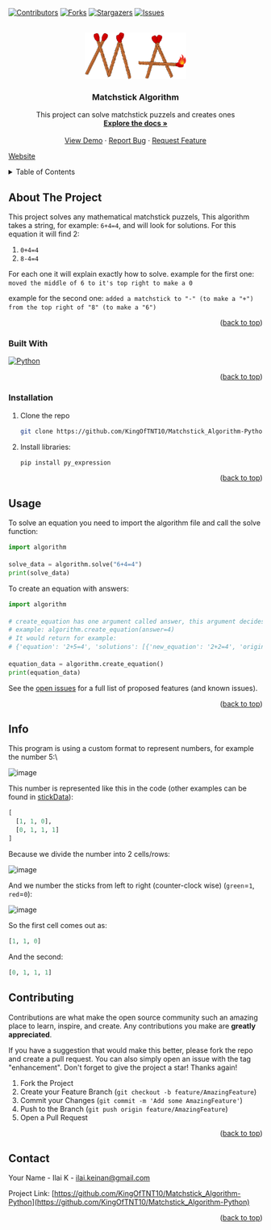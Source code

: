 <!-- Improved compatibility of back to top link: See: https://github.com/othneildrew/Best-README-Template/pull/73 -->
<a name="readme-top"></a>
<!--
*** Thanks for checking out the Best-README-Template. If you have a suggestion
*** that would make this better, please fork the repo and create a pull request
*** or simply open an issue with the tag "enhancement".
*** Don't forget to give the project a star!
*** Thanks again! Now go create something AMAZING! :D
-->



<!-- PROJECT SHIELDS -->
<!--
*** I'm using markdown "reference style" links for readability.
*** Reference links are enclosed in brackets [ ] instead of parentheses ( ).
*** See the bottom of this document for the declaration of the reference variables
*** for contributors-url, forks-url, etc. This is an optional, concise syntax you may use.
*** https://www.markdownguide.org/basic-syntax/#reference-style-links
-->
[![Contributors][contributors-shield]][contributors-url]
[![Forks][forks-shield]][forks-url]
[![Stargazers][stars-shield]][stars-url]
[![Issues][issues-shield]][issues-url]



<!-- PROJECT LOGO -->
<br />
<div align="center">
  <a href="https://github.com/KingOfTNT10/Matchstick_Algorithm-Python">
    <img src="images/logo.png" alt="Logo" width="200" height="92">
  </a>

<h3 align="center">Matchstick Algorithm</h3>

  <p align="center">
    This project can solve matchstick puzzels and creates ones
    <br />
    <a href="https://github.com/KingOfTNT10/Matchstick_Algorithm-Python"><strong>Explore the docs »</strong></a>
    <br />
    <br />
    <a href="https://github.com/KingOfTNT10/Matchstick_Algorithm-Python">View Demo</a>
    ·
    <a href="https://github.com/KingOfTNT10/Matchstick_Algorithm-Python/issues">Report Bug</a>
    ·
    <a href="https://github.com/KingOfTNT10/Matchstick_Algorithm-Python/issues">Request Feature</a>
  </p>
</div>

[Website](https://kingoftnt10.github.io)

<!-- TABLE OF CONTENTS -->
<details>
  <summary>Table of Contents</summary>
  <ol>
    <li>
      <a href="#about-the-project">About The Project</a>
      <ul>
        <li><a href="#built-with">Built With</a></li>
      </ul>
    </li>
    <li>
      <ul>
        <li><a href="#installation">Installation</a></li>
      </ul>
    </li>
    <li><a href="#usage">Usage</a></li>
    <li><a href="#info">Info</a></li>
    <li><a href="#contributing">Contributing</a></li>
    <li><a href="#contact">Contact</a></li>
  </ol>
</details>



<!-- ABOUT THE PROJECT -->
## About The Project

This project solves any mathematical matchstick puzzels, This algorithm takes a string, for example: `6+4=4`, and will look for solutions. For this equation it will find 2:
1. `0+4=4`
2. `8-4=4`

For each one it will explain exactly how to solve.
example for the first one:
`moved the middle of 6 to it's top right to make a 0`

example for the second one:
`added a matchstick to "-" (to make a "+") from the top right of "8" (to make a "6")`

<p align="right">(<a href="#readme-top">back to top</a>)</p>



### Built With

[![Python][Python]][Python-url]

<p align="right">(<a href="#readme-top">back to top</a>)</p>


### Installation

1. Clone the repo
   ```sh
   git clone https://github.com/KingOfTNT10/Matchstick_Algorithm-Python.git
   ```
2. Install libraries:
   ```sh
   pip install py_expression

<p align="right">(<a href="#readme-top">back to top</a>)</p>



<!-- USAGE EXAMPLES -->
## Usage
To solve an equation you need to import the algorithm file and call the solve function:

```py
import algorithm

solve_data = algorithm.solve("6+4=4")
print(solve_data)
```

To create an equation with answers:
```py
import algorithm

# create_equation has one argument called answer, this argument decides what the answer for the random math problem should be
# example: algorithm.create_equation(answer=4)
# It would return for example:
# {'equation': '2+5=4', 'solutions': [{'new_equation': '2+2=4', 'original_equation': '2+5=4', 'explanation': "moved the top left of 5 to it's top right to make a 2"}]}

equation_data = algorithm.create_equation()
print(equation_data)
```

See the [open issues](https://github.com/KingOfTNT10/Matchstick_Algorithm-Python/issues) for a full list of proposed features (and known issues).

<p align="right">(<a href="#readme-top">back to top</a>)</p>


<!-- INFO -->
## Info
This program is using a custom format to represent numbers, for example the number 5:\

![image](https://user-images.githubusercontent.com/66069146/189388128-f98d171c-ad4b-4d6f-9f7c-1ec4a3592918.png)

This number is represented like this in the code (other examples can be found in [stickData](https://github.com/KingOfTNT10/Matchstick_Algorithm-Python/blob/main/stickData.json)):
```python
[
  [1, 1, 0],
  [0, 1, 1, 1]
]
``` 

Because we divide the number into 2 cells/rows:

![image](https://user-images.githubusercontent.com/66069146/189388924-f65d381d-361c-4859-92a2-61fa1c4c7aa0.png)

And we number the sticks from left to right (counter-clock wise) (`green`=`1`, `red`=`0`):

![image](https://user-images.githubusercontent.com/66069146/189389430-26fa91a3-681b-4577-8955-d777d0e28f98.png)

So the first cell comes out as:
```python
[1, 1, 0]
```
And the second:
```python
[0, 1, 1, 1]
```

<!-- CONTRIBUTING -->
## Contributing

Contributions are what make the open source community such an amazing place to learn, inspire, and create. Any contributions you make are **greatly appreciated**.

If you have a suggestion that would make this better, please fork the repo and create a pull request. You can also simply open an issue with the tag "enhancement".
Don't forget to give the project a star! Thanks again!

1. Fork the Project
2. Create your Feature Branch (`git checkout -b feature/AmazingFeature`)
3. Commit your Changes (`git commit -m 'Add some AmazingFeature'`)
4. Push to the Branch (`git push origin feature/AmazingFeature`)
5. Open a Pull Request

<p align="right">(<a href="#readme-top">back to top</a>)</p>



<!-- CONTACT -->
## Contact

Your Name - Ilai K - ilai.keinan@gmail.com

Project Link: [https://github.com/KingOfTNT10/Matchstick_Algorithm-Python](https://github.com/KingOfTNT10/Matchstick_Algorithm-Python)

<p align="right">(<a href="#readme-top">back to top</a>)</p>

<!-- MARKDOWN LINKS & IMAGES -->
<!-- https://www.markdownguide.org/basic-syntax/#reference-style-links -->
[contributors-shield]: https://img.shields.io/github/contributors/KingOfTNT10/Matchstick_Algorithm-Python.svg?style=for-the-badge
[contributors-url]: https://github.com/KingOfTNT10/Matchstick_Algorithm-Python/graphs/contributors
[forks-shield]: https://img.shields.io/github/forks/KingOfTNT10/Matchstick_Algorithm-Python.svg?style=for-the-badge
[forks-url]: https://github.com/KingOfTNT10/Matchstick_Algorithm-Python/network/members
[stars-shield]: https://img.shields.io/github/stars/KingOfTNT10/Matchstick_Algorithm-Python.svg?style=for-the-badge
[stars-url]: https://github.com/KingOfTNT10/Matchstick_Algorithm-Python/stargazers
[issues-shield]: https://img.shields.io/github/issues/KingOfTNT10/Matchstick_Algorithm-Python.svg?style=for-the-badge
[issues-url]: https://github.com/KingOfTNT10/Matchstick_Algorithm-Python/issues
[license-shield]: https://img.shields.io/github/license/KingOfTNT10/Matchstick_Algorithm-Python.svg?style=for-the-badge
[license-url]: https://github.com/KingOfTNT10/Matchstick_Algorithm-Python/blob/master/LICENSE.txt
[linkedin-shield]: https://img.shields.io/badge/-LinkedIn-black.svg?style=for-the-badge&logo=linkedin&colorB=555
[linkedin-url]: https://linkedin.com/in/linkedin_username
[product-screenshot]: images/screenshot.png
[Python]: https://user-images.githubusercontent.com/66069146/189385703-18f89037-9c12-453b-8d40-f945847a7ac6.png
[Python-url]: https://www.python.org/
